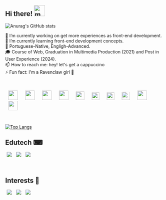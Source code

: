 <h2>
  Hi there! <img height="35" alt="memoji do iphone representando uma menina de pele parda, cabelo castanho escuro com pontas rosa pastel, blusa e acessorios em tons de rosa e azul pastel" src="https://github.com/user-attachments/assets/6d5a5c7e-4b32-480a-86f9-b3f1a0c00087" />
</h2>

![Anurag's GitHub stats](https://github-readme-stats.vercel.app/api?username=designmariana&show_icons=true&theme=radical) 

🔭 I’m currently working on get more experiences as front-end development.
<br>🌱 I’m currently learning front-end development concepts.
<br>🦜 Portuguese-Native, Engligh-Advanced.
<br>🎓 Course of Web, Graduation in Multimedia Production (2021) and Post in User Experience (2024).
<br>📫 How to reach me: hey! let's get a cappuccino 
<br>⚡ Fun fact: I'm a Ravenclaw girl 🦅

<br>
<p align="left">
  <img src="https://github.com/get-icon/geticon/raw/master/icons/typescript-icon.svg" width="30px"  hspace="10";/>
<img src="https://github.com/get-icon/geticon/raw/master/icons/javascript.svg" width="30px" hspace="10";/>
<img src="https://github.com/get-icon/geticon/raw/master/icons/react.svg" width="30px" hspace="10";/>
<img src="https://github.com/get-icon/geticon/raw/master/icons/vue.svg" width="30px" hspace="10";/>
<img src="https://github.com/get-icon/geticon/raw/master/icons/angular-icon.svg" width="27px" hspace="10";/>
<img src="https://github.com/get-icon/geticon/raw/master/icons/css-3.svg" width="24px" hspace="10";/>
<img src="https://github.com/get-icon/geticon/raw/master/icons/html-5.svg" width="24px" hspace="10";/>
<img src="https://github.com/get-icon/geticon/raw/master/icons/nodejs-icon.svg" width="26px" hspace="10";/>
<img src="https://github.com/get-icon/geticon/raw/master/icons/nextjs-icon.svg" width="30px" hspace="10";/>
<img src="https://github.com/get-icon/geticon/raw/master/icons/aws.svg" width="30px" hspace="10";/>
</p>
<br>

[![Top Langs](https://github-readme-stats.vercel.app/api/top-langs/?username=designmariana&layout=donut)](https://github.com/anuraghazra/github-readme-stats)

<h2> Edutech ⌨</h2>
<p align="left">
  <img src="https://img.shields.io/badge/Duolingo-%234DC730.svg?style=for-the-badge&logo=Duolingo&logoColor=white" hspace="5";/>
<img src="https://img.shields.io/badge/edX-%2302262B.svg?style=for-the-badge&logo=edX&logoColor=white" hspace="5";/>
<img src="https://img.shields.io/badge/Udemy-A435F0?style=for-the-badge&logo=Udemy&logoColor=white" hspace="5";/>
</p>
<br>

<h2> Interests 💌</h2>
<p align="left">
  <img src="https://img.shields.io/badge/ea-%23000000.svg?style=for-the-badge&logo=ea&logoColor=white" hspace="5";/>
<img src="https://img.shields.io/badge/riotgames-D32936.svg?style=for-the-badge&logo=riotgames&logoColor=white" hspace="5";/>
<img src="https://img.shields.io/badge/Spotify-1ED760?style=for-the-badge&logo=spotify&logoColor=white" hspace="5";/>
</p>



